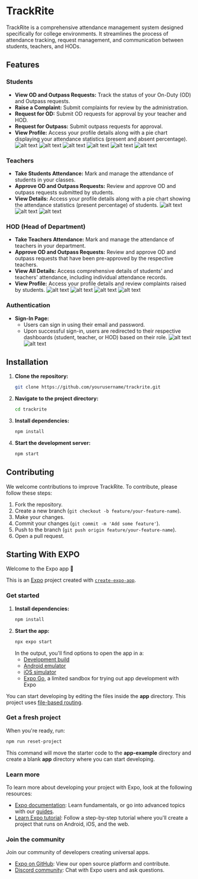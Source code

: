 # TrackRite

TrackRite is a comprehensive attendance management system designed specifically for college environments. It streamlines the process of attendance tracking, request management, and communication between students, teachers, and HODs.

## Features

### Students

- **View OD and Outpass Requests:** Track the status of your On-Duty (OD) and Outpass requests.
- **Raise a Complaint:** Submit complaints for review by the administration.
- **Request for OD:** Submit OD requests for approval by your teacher and HOD.
- **Request for Outpass:** Submit outpass requests for approval.
- **View Profile:** Access your profile details along with a pie chart displaying your attendance statistics (present and absent percentage).
 ![alt text](./repoimages/studenthome1.png)
 ![alt text](./repoimages/studenthome2.png)
 ![alt text](./repoimages/complaints.png)
 ![alt text](./repoimages/odrequest.png)
 ![alt text](./repoimages/outpassrequest.png)
 ![alt text](./repoimages/studentprofile.png)


### Teachers

- **Take Students Attendance:** Mark and manage the attendance of students in your classes.
- **Approve OD and Outpass Requests:** Review and approve OD and outpass requests submitted by students.
- **View Details:** Access your profile details along with a pie chart showing the attendance statistics (present percentage) of students.
![alt text](./repoimages/teacherhome.png)
![alt text](./repoimages/odapproval.png)
![alt text](./repoimages/teacherprofile.png)

### HOD (Head of Department)

- **Take Teachers Attendance:** Mark and manage the attendance of teachers in your department.
- **Approve OD and Outpass Requests:** Review and approve OD and outpass requests that have been pre-approved by the respective teachers.
- **View All Details:** Access comprehensive details of students' and teachers' attendance, including individual attendance records.
- **View Profile:** Access your profile details and review complaints raised by students.
![alt text](./repoimages/hodhome.png)
![alt text](./repoimages/hododrequest.png)
![alt text](./repoimages/tracker.png)
![alt text](./repoimages/hodprofile.png)
### Authentication

- **Sign-In Page:** 
  - Users can sign in using their email and password.
  - Upon successful sign-in, users are redirected to their respective dashboards (student, teacher, or HOD) based on their role.
  ![alt text](./repoimages/indexpage.png)
  ![alt text](./repoimages/sign-in.png)

## Installation

1. **Clone the repository:**
   ```sh
   git clone https://github.com/yourusername/trackrite.git
   ```
2. **Navigate to the project directory:**
   ```sh
   cd trackrite
   ```
3. **Install dependencies:**
   ```sh
   npm install
   ```
4. **Start the development server:**
   ```sh
   npm start
   ```

## Contributing

We welcome contributions to improve TrackRite. To contribute, please follow these steps:

1. Fork the repository.
2. Create a new branch (`git checkout -b feature/your-feature-name`).
3. Make your changes.
4. Commit your changes (`git commit -m 'Add some feature'`).
5. Push to the branch (`git push origin feature/your-feature-name`).
6. Open a pull request.

## Starting With EXPO

Welcome to the Expo app 👋

This is an [Expo](https://expo.dev) project created with [`create-expo-app`](https://www.npmjs.com/package/create-expo-app).

### Get started

1. **Install dependencies:**
   ```bash
   npm install
   ```
2. **Start the app:**
   ```bash
   npx expo start
   ```
   In the output, you'll find options to open the app in a:
   - [Development build](https://docs.expo.dev/develop/development-builds/introduction/)
   - [Android emulator](https://docs.expo.dev/workflow/android-studio-emulator/)
   - [iOS simulator](https://docs.expo.dev/workflow/ios-simulator/)
   - [Expo Go](https://expo.dev/go), a limited sandbox for trying out app development with Expo

You can start developing by editing the files inside the **app** directory. This project uses [file-based routing](https://docs.expo.dev/router/introduction/).

### Get a fresh project

When you're ready, run:
```bash
npm run reset-project
```
This command will move the starter code to the **app-example** directory and create a blank **app** directory where you can start developing.

### Learn more

To learn more about developing your project with Expo, look at the following resources:
- [Expo documentation](https://docs.expo.dev/): Learn fundamentals, or go into advanced topics with our [guides](https://docs.expo.dev/guides).
- [Learn Expo tutorial](https://docs.expo.dev/tutorial/introduction/): Follow a step-by-step tutorial where you'll create a project that runs on Android, iOS, and the web.

### Join the community

Join our community of developers creating universal apps.
- [Expo on GitHub](https://github.com/expo/expo): View our open source platform and contribute.
- [Discord community](https://chat.expo.dev): Chat with Expo users and ask questions.

